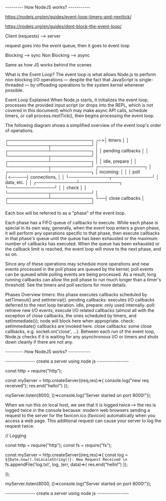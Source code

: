 --------- How NodeJS works? -----------

https://nodejs.org/en/guides/event-loop-timers-and-nexttick/

https://nodejs.org/en/guides/dont-block-the-event-loop/

Client  (requests) --> server

request goes into the event queue, then it goes to event loop

Blocking --> sync
Non Blocking --> async

Same as how JS works behind the scenes


What is the Event Loop?
The event loop is what allows Node.js to perform non-blocking I/O operations — despite the fact that JavaScript is single-threaded — by offloading operations to the system kernel whenever possible.



Event Loop Explained
When Node.js starts, it initializes the event loop, processes the provided input script (or drops into the REPL, which is not covered in this document) which may make async API calls, schedule timers, or call process.nextTick(), then begins processing the event loop.

The following diagram shows a simplified overview of the event loop's order of operations.

   ┌───────────────────────────┐
┌─>│           timers          │
│  └─────────────┬─────────────┘
│  ┌─────────────┴─────────────┐
│  │     pending callbacks     │
│  └─────────────┬─────────────┘
│  ┌─────────────┴─────────────┐
│  │       idle, prepare       │
│  └─────────────┬─────────────┘      ┌───────────────┐
│  ┌─────────────┴─────────────┐      │   incoming:   │
│  │           poll            │<─────┤  connections, │
│  └─────────────┬─────────────┘      │   data, etc.  │
│  ┌─────────────┴─────────────┐      └───────────────┘
│  │           check           │
│  └─────────────┬─────────────┘
│  ┌─────────────┴─────────────┐
└──┤      close callbacks      │
   └───────────────────────────┘

Each box will be referred to as a "phase" of the event loop.

Each phase has a FIFO queue of callbacks to execute. While each phase is special in its own way, generally, when the event loop enters a given phase, it will perform any operations specific to that phase, then execute callbacks in that phase's queue until the queue has been exhausted or the maximum number of callbacks has executed. When the queue has been exhausted or the callback limit is reached, the event loop will move to the next phase, and so on.

Since any of these operations may schedule more operations and new events processed in the poll phase are queued by the kernel, poll events can be queued while polling events are being processed. As a result, long running callbacks can allow the poll phase to run much longer than a timer's threshold. See the timers and poll sections for more details.


Phases Overview
timers: this phase executes callbacks scheduled by setTimeout() and setInterval().
pending callbacks: executes I/O callbacks deferred to the next loop iteration.
idle, prepare: only used internally.
poll: retrieve new I/O events; execute I/O related callbacks (almost all with the exception of close callbacks, the ones scheduled by timers, and setImmediate()); node will block here when appropriate.
check: setImmediate() callbacks are invoked here.
close callbacks: some close callbacks, e.g. socket.on('close', ...).
Between each run of the event loop, Node.js checks if it is waiting for any asynchronous I/O or timers and shuts down cleanly if there are not any.



--------- How NodeJS works? -----------


--------------- create a server using node js ----------------




const http = require("http");

const myServer = http.createServer((req,res)=>{
    console.log("new req received");
    res.end("hello!")
});

myServer.listen(8000, ()=>console.log("Server started on port 8000!"));

When we run this on local host, we see that it is logged twice--> the res is logged twice in the console because:
modern web browsers sending a request to the server for the favicon.ico (favicon) automatically when you access a web page. This additional request can cause your server to log the request twice.

// Logging

const http = require("http");
const fs = require("fs");

const myServer = http.createServer((req,res)=>{
    const log = `${Date.now().toLocaleString()}: New Request Received \n`
    fs.appendFile('log.txt', log, (err, data)=>{
        res.end("hello!")
    });
    
});

myServer.listen(8000, ()=>console.log("Server started on port 8000!"));





--------------- create a server using node js ----------------